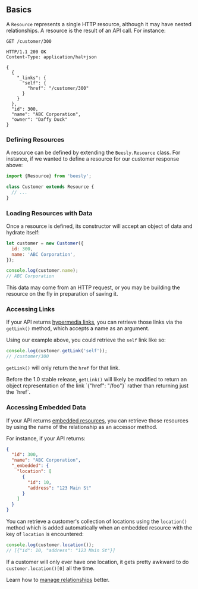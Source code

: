 ## Basics

A `Resource` represents a single HTTP resource, although it may have nested
relationships. A resource is the result of an API call. For instance:

```text
GET /customer/300
```

```text
HTTP/1.1 200 OK
Content-Type: application/hal+json

{
  {
    "_links": {
      "self": {
        "href": "/customer/300"
      }
    }
  },
  "id": 300,
  "name": "ABC Corporation",
  "owner": "Daffy Duck"
}
```

### Defining Resources

A resource can be defined by extending the `Beesly.Resource` class. For
instance, if we wanted to define a resource for our customer response
above:

```js
import {Resource} from 'beesly';

class Customer extends Resource {
  // ...
}
```

### Loading Resources with Data

Once a resource is defined, its constructor will accept an object of data and
hydrate itself:

```js
let customer = new Customer({
  id: 300,
  name: 'ABC Corporation',
});

console.log(customer.name);
// ABC Corporation
```

This data may come from an HTTP request, or you may be building the resource on
the fly in preparation of saving it.

### Accessing Links

If your API returns [hypermedia links](https://tools.ietf.org/html/draft-kelly-json-hal-07#section-4.1.1),
you can retrieve those links via the `getLink()` method, which accepts a name
as an argument.

Using our example above, you could retrieve the `self` link like so:

```js
console.log(customer.getLink('self'));
// /customer/300
```

`getLink()` will only return the `href` for that link.

<div class="notice">
Before the 1.0 stable release, <code>getLink()</code> will likely be modified
to return an object representation of the link `{"href": "/foo"}` rather than
returning just the `href`.
</div>

### Accessing Embedded Data

If your API returns [embedded resources](https://tools.ietf.org/html/draft-kelly-json-hal-07#section-4.1.2),
you can retrieve those resources by using the name of the relationship as an
accessor method.

For instance, if your API returns:

```json
{
  "id": 300,
  "name": "ABC Corporation",
  "_embedded": {
    "location": [
      {
        "id": 10,
        "address": "123 Main St"
      }
    ]
  }
}
```

You can retrieve a customer's collection of locations using the `location()`
method which is added automatically when an embedded resource with the key
of `location` is encountered:

```js
console.log(customer.location());
// [{"id": 10, "address": "123 Main St"}]
```

If a customer will only ever have one location, it gets pretty awkward to do
`customer.location()[0]` all the time.

Learn how to [manage relationships](managing-relationships.md)
better.
